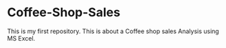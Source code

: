 # Coffee-Shop-Sales
This is my first repository.  This is about a Coffee shop sales Analysis using MS Excel.
